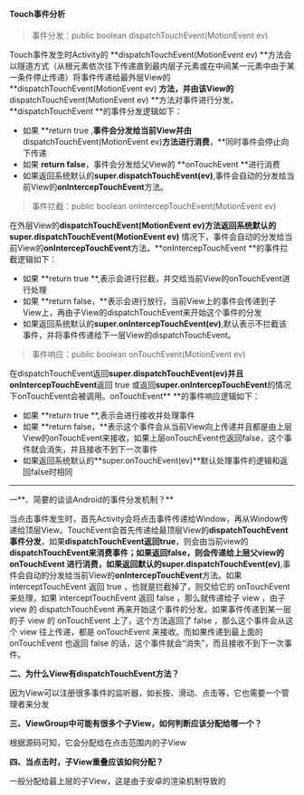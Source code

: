#### Touch事件分析

> 事件分发：public boolean dispatchTouchEvent\(MotionEvent ev\)

Touch事件发生时Activity的 **dispatchTouchEvent\(MotionEvent ev\) **方法会以隧道方式（从根元素依次往下传递直到最内层子元素或在中间某一元素中由于某一条件停止传递）将事件传递给最外层View的 **dispatchTouchEvent\(MotionEvent ev\) **方法，并由该View的**dispatchTouchEvent\(MotionEvent ev\) **方法对事件进行分发。**dispatchTouchEvent **的事件分发逻辑如下：

* 如果 **return true ,**事件会分发给当前View并由**dispatchTouchEvent\(MotionEvent ev\)**方法进行消费**，**同时事件会停止向下传递
* 如果 **return false**，事件会分发给父View的 **onTouchEvent **进行消费
* 如果返回系统默认的**super.dispatchTouchEvent\(ev\)**,事件会自动的分发给当前View的**onIntercepTouchEvent**方法。

> 事件拦截：public boolean onIntercepTouchEvent\(MotionEvent ev\)

在外层View的**dispatchTouchEvent\(MotionEvent ev\)**方法返回系统默认的**super.dispatchTouchEvent\(MotionEvent ev\)** 情况下，事件会自动的分发给当前View的**onIntercepTouchEvent**方法。**onIntercepTouchEvent **的事件拦截逻辑如下：

* 如果 **return true **,表示会进行拦截，并交给当前View的onTouchEvent进行处理
* 如果 **return false，**表示会进行放行，当前View上的事件会传递到子View上，再由子View的dispatchTouchEvent来开始这个事件的分发
* 如果返回系统默认的**super.onIntercepTouchEvent\(ev\)**,默认表示不拦截该事件，并将事件传递给下一层View的dispatchTouchEvent。

> 事件响应：public boolean onTouchEvent\(MotionEvent ev\)

在dispatchTouchEvent返回**super.dispatchTouchEvent\(ev\)**并且**onIntercepTouchEvent**返回 true 或返回**super.onIntercepTouchEvent**的情况下onTouchEvent会被调用。onTouchEvent** **的事件响应逻辑如下：

* 如果 **return true **,表示会进行接收并处理事件
* 如果 **return false，**表示这个事件会从当前View向上传递并且都是由上层View的onTouchEvent来接收，如果上层onTouchEvent也返回false，这个事件就会消失，并且接收不到下一次事件
* 如果返回系统默认的**super.onTouchEvent\(ev\)**默认处理事件的逻辑和返回false时相同

---

一**、简要的谈谈Android的事件分发机制？**

当点击事件发生时，首先Activity会将点击事件传递给Window，再从Window传递给顶层View。TouchEvent会首先传递给最顶层View的**dispatchTouchEvent事件分发**，如果**dispatchTouchEvent返回true**，则会由当前view的**dispatchTouchEvent来消费事件；如果返回false，**则会传递给上层父view的**onTouchEvent **进行消费，如果返回默认的**super.dispatchTouchEvent\(ev\)**,事件会自动的分发给当前View的**onIntercepTouchEvent**方法。如果 interceptTouchEvent 返回 true ，也就是拦截掉了，则交给它的 onTouchEvent 来处理，如果 interceptTouchEvent 返回 false ，那么就传递给子 view ，由子 view 的 dispatchTouchEvent 再来开始这个事件的分发。如果事件传递到某一层的子 view 的 onTouchEvent 上了，这个方法返回了 false ，那么这个事件会从这个 view 往上传递，都是 onTouchEvent 来接收。而如果传递到最上面的 onTouchEvent 也返回 false 的话，这个事件就会“消失”，而且接收不到下一次事件。

**二、为什么View有dispatchTouchEvent方法？**

因为View可以注册很多事件的监听器，如长按、滑动、点击等，它也需要一个管理者来分发

**三、ViewGroup中可能有很多个子View，如何判断应该分配给哪一个？**

根据源码可知，它会分配给在点击范围内的子View

**四、当点击时，子View重叠应该如何分配？**

一般分配给最上层的子View，这是由于安卓的渲染机制导致的

